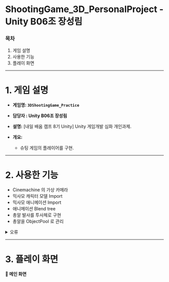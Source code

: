 # ShootingGame_3D_PersonalProject - Unity B06조 장성림

### 목차

1. 게임 설명
2. 사용한 기능
3. 플레이 화면

---

# 1. 게임 설명

- **게임명: `3DShootingGame_Practice`**

- **담당자 : Unity B06조 장성림**

- **설명:** [내일 배움 캠프 8기 Unity] Unity 게임개발 심화 개인과제.

- **개요:**
    - 슈팅 게임의 플레이어를 구현.

---

# 2. 사용한 기능

- Cinemachine 의 가상 카메라
- 믹사모 캐릭터 모델 Import
- 믹사모 애니메이션 Import
- 애니메이션 Blend tree
- 총알 발사를 투사체로 구현
- 총알을 ObjectPool 로 관리
<details>
<summary>오류</summary>

- 과녁판 Collider 오류로 점수가 계속 올라감.
</details>

---

# 3. 플레이 화면

**🔽 메인 화면**